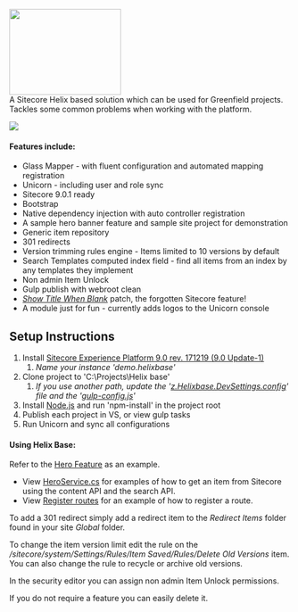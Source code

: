 <img src="https://nshackblog.files.wordpress.com/2017/02/helixbase1.png" height="154px" width="200px" /><br />
A Sitecore Helix based solution which can be used for Greenfield projects. Tackles some common problems when working with the platform.

[<img src="https://nshack31.visualstudio.com/_apis/public/build/definitions/8aa245ff-435a-46cb-97a0-3d6850ff680f/1/badge"/>](https://nshack31.visualstudio.com/Helix%20Base/_build/index?definitionId=1)

#### Features include:

* Glass Mapper - with fluent configuration and automated mapping registration
* Unicorn - including user and role sync
* Sitecore 9.0.1 ready
* Bootstrap
* Native dependency injection with auto controller registration
* A sample hero banner feature and sample site project for demonstration
* Generic item repository
* 301 redirects
* Version trimming rules engine - Items limited to 10 versions by default
* Search Templates computed index field - find all items from an index by any templates they implement
* Non admin Item Unlock
* Gulp publish with webroot clean
* <a href="https://jammykam.wordpress.com/2017/09/20/show-title-when-blank/">_Show Title When Blank_</a> patch, the forgotten Sitecore feature!
* A module just for fun - currently adds logos to the Unicorn console

## Setup Instructions
1. Install <a href="https://dev.sitecore.net/Downloads/Sitecore_Experience_Platform/90/Sitecore_Experience_Platform_90_Update1.aspx" target="_blank">Sitecore Experience Platform 9.0 rev. 171219 (9.0 Update-1)</a>
	1. _Name your instance 'demo.helixbase'_
2. Clone project to 'C:\Projects\Helix base'
	1. _If you use another path, update the '<a href="https://github.com/muso31/Helixbase/blob/master/src/Project/Helixbase/code/App_Config/Include/Project/z.Helixbase.DevSettings.config#L3">z.Helixbase.DevSettings.config</a>' file and the '<a href="https://github.com/muso31/Helixbase/blob/master/gulp-config.js#L4">gulp-config.js</a>'_
3. Install <a href="https://nodejs.org/en/" target="_blank">Node.js</a> and run 'npm-install' in the project root
4. Publish each project in VS, or view gulp tasks
5. Run Unicorn and sync all configurations

#### Using Helix Base:
Refer to the <a href="https://github.com/muso31/Helixbase/tree/master/src/Feature/Hero/code">Hero Feature</a> as an example.

* View <a href="https://github.com/muso31/Helixbase/blob/master/src/Feature/Hero/code/Services/HeroService.cs">HeroService.cs</a> for examples of how to get an item from Sitecore using the content API and the search API.
* View <a href="https://github.com/muso31/Helixbase/blob/master/src/Feature/Hero/code/Routes/RegisterRoutes.cs">Register routes</a> for an example of how to register a route.

To add a 301 redirect simply add a redirect item to the _Redirect Items_ folder found in your site _Global_ folder.

To change the item version limit edit the rule on the _/sitecore/system/Settings/Rules/Item Saved/Rules/Delete Old Versions_ item. You can also change the rule to recycle or archive old versions. 

In the security editor you can assign non admin Item Unlock permissions.

If you do not require a feature you can easily delete it.